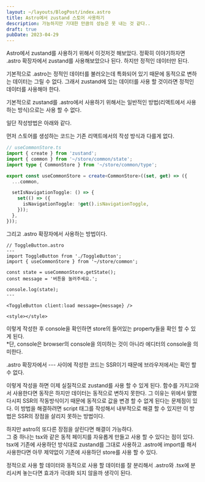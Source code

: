 ```yaml
---
layout: ~/layouts/BlogPost/index.astro
title: Astro에서 zustand 스토어 사용하기
description: 가능하지만 기대한 만큼의 성능은 못 내는 것 같다..
draft: true
pubDate: 2023-04-29
---
```


Astro에서 zustand를 사용하기 위해서 이것저것 해보았다.
정확히 이야기하자면 .astro 확장자에서 zustand를 사용해보았으나 된다.
하지만 정적인 데이터만 된다.

기본적으로 .astro는 정적인 데이터를 불러오는데 특화되어 있기 때문에 동적으로 변하는 데이터는 그릴 수 없다.
그래서 zustand에 있는 데이터를 사용 할 것이라면 정적인 데이터를 사용해야 한다.

기본적으로 zustand를 .astro에서 사용하기 위해서는 일반적인 방법(리액트에서 사용하는 방식)으로는 사용 할 수 없다.

일단 작성방법은 아래와 같다.

먼저 스토어를 생성하는 코드는 기존 리액트에서의 작성 방식과 다를게 없다.
```ts
// useCommonStore.ts
import { create } from 'zustand';
import { common } from '~/store/common/state';
import type { CommonStore } from '~/store/common/type';

export const useCommonStore = create<CommonStore>((set, get) => ({
  ...common,

  setIsNavigationToggle: () => {
    set(() => ({
      isNavigationToggle: !get().isNavigationToggle,
    }));
  },
}));
```

그리고 .astro 확장자에서 사용하는 방법이다.
```astro
// ToggleButton.astro
---
import ToggleButton from './ToggleButton';
import { useCommonStore } from '~/store/common';

const state = useCommonStore.getState();
const message = '버튼을 눌러주세요.';

console.log(state);
---

<ToggleButton client:load message={message} />

<style></style>
```
이렇게 작성한 후 console을 확인하면 store의 들어있는 property들을 확인 할 수 있게 된다.<br />
*단, console은 browser의 console을 의미하는 것이 아니라 에디터의 console을 의미한다.

.astro 확장자에서 --- 사이에 작성한 코드는 SSR이기 때문에 브라우저에서는 확인 할 수 없다.

이렇게 작성을 하면 이제 실질적으로 zustand를 사용 할 수 있게 된다.
함수를 가지고와서 사용한다면 동작은 하지만 데이터는 동적으로 변하지 못한다.
그 이유는 위에서 말했다시피 SSR의 작동방식이기 때문에 동적으로 값을 변경 할 수 없게 된다는 문제점이 있다.
이 방법을 해결하려면 script 태그를 작성해서 내부적으로 해결 할 수 있지만 이 방법은 SSR의 장점을 살리지 못하는 방법이다.

하지만 astro의 또다른 장점을 살린다면 해결이 가능하다. <br />
그 중 하나는 tsx와 같은 동적 페이지를 자유롭게 만들고 사용 할 수 있다는 점이 있다.<br />
tsx에 기존에 사용하던 방식대로 zustand를 그대로 사용하고 .astro에 import를 해서 사용한다면 아무 제약없이 기존에 사용하던 store를 사용 할 수 있다.

정적으로 사용 할 데이터와 동적으로 사용 할 데이터를 잘 분리해서 .astro와 .tsx에 분리시켜 놓는다면 효과가 극대화 되지 않을까 생각이 된다.